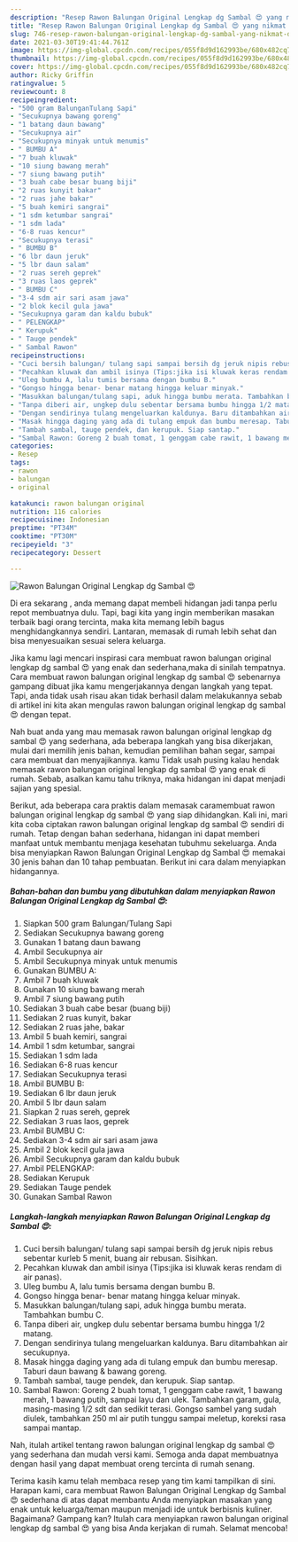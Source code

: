 ```yaml
---
description: "Resep Rawon Balungan Original Lengkap dg Sambal 😍 yang nikmat dan Mudah Dibuat"
title: "Resep Rawon Balungan Original Lengkap dg Sambal 😍 yang nikmat dan Mudah Dibuat"
slug: 746-resep-rawon-balungan-original-lengkap-dg-sambal-yang-nikmat-dan-mudah-dibuat
date: 2021-03-30T19:41:44.761Z
image: https://img-global.cpcdn.com/recipes/055f8d9d162993be/680x482cq70/rawon-balungan-original-lengkap-dg-sambal-😍-foto-resep-utama.jpg
thumbnail: https://img-global.cpcdn.com/recipes/055f8d9d162993be/680x482cq70/rawon-balungan-original-lengkap-dg-sambal-😍-foto-resep-utama.jpg
cover: https://img-global.cpcdn.com/recipes/055f8d9d162993be/680x482cq70/rawon-balungan-original-lengkap-dg-sambal-😍-foto-resep-utama.jpg
author: Ricky Griffin
ratingvalue: 5
reviewcount: 8
recipeingredient:
- "500 gram BalunganTulang Sapi"
- "Secukupnya bawang goreng"
- "1 batang daun bawang"
- "Secukupnya air"
- "Secukupnya minyak untuk menumis"
- " BUMBU A"
- "7 buah kluwak"
- "10 siung bawang merah"
- "7 siung bawang putih"
- "3 buah cabe besar buang biji"
- "2 ruas kunyit bakar"
- "2 ruas jahe bakar"
- "5 buah kemiri sangrai"
- "1 sdm ketumbar sangrai"
- "1 sdm lada"
- "6-8 ruas kencur"
- "Secukupnya terasi"
- " BUMBU B"
- "6 lbr daun jeruk"
- "5 lbr daun salam"
- "2 ruas sereh geprek"
- "3 ruas laos geprek"
- " BUMBU C"
- "3-4 sdm air sari asam jawa"
- "2 blok kecil gula jawa"
- "Secukupnya garam dan kaldu bubuk"
- " PELENGKAP"
- " Kerupuk"
- " Tauge pendek"
- " Sambal Rawon"
recipeinstructions:
- "Cuci bersih balungan/ tulang sapi sampai bersih dg jeruk nipis rebus sebentar kurleb 5 menit, buang air rebusan. Sisihkan."
- "Pecahkan kluwak dan ambil isinya (Tips:jika isi kluwak keras rendam di air panas)."
- "Uleg bumbu A, lalu tumis bersama dengan bumbu B."
- "Gongso hingga benar- benar matang hingga keluar minyak."
- "Masukkan balungan/tulang sapi, aduk hingga bumbu merata. Tambahkan bumbu C."
- "Tanpa diberi air, ungkep dulu sebentar bersama bumbu hingga 1/2 matang."
- "Dengan sendirinya tulang mengeluarkan kaldunya. Baru ditambahkan air secukupnya."
- "Masak hingga daging yang ada di tulang empuk dan bumbu meresap. Taburi daun bawang &amp; bawang goreng."
- "Tambah sambal, tauge pendek, dan kerupuk. Siap santap."
- "Sambal Rawon: Goreng 2 buah tomat, 1 genggam cabe rawit, 1 bawang merah, 1 bawang putih, sampai layu dan ulek. Tambahkan garam, gula, masing-masing 1/2 sdt dan sedikit terasi. Gongso sambel yang sudah diulek, tambahkan 250 ml air putih tunggu sampai meletup, koreksi rasa sampai mantap."
categories:
- Resep
tags:
- rawon
- balungan
- original

katakunci: rawon balungan original 
nutrition: 116 calories
recipecuisine: Indonesian
preptime: "PT34M"
cooktime: "PT30M"
recipeyield: "3"
recipecategory: Dessert

---
```



![Rawon Balungan Original Lengkap dg Sambal 😍](https://img-global.cpcdn.com/recipes/055f8d9d162993be/680x482cq70/rawon-balungan-original-lengkap-dg-sambal-😍-foto-resep-utama.jpg)

Di era  sekarang , anda memang dapat membeli hidangan jadi tanpa perlu repot membuatnya dulu. Tapi, bagi kita yang ingin memberikan masakan terbaik bagi orang tercinta, maka kita memang lebih bagus menghidangkannya sendiri. Lantaran, memasak di rumah lebih sehat dan bisa menyesuaikan sesuai selera keluarga.

Jika kamu lagi mencari inspirasi cara membuat rawon balungan original lengkap dg sambal 😍 yang enak dan sederhana,maka di sinilah tempatnya. Cara membuat rawon balungan original lengkap dg sambal 😍  sebenarnya gampang dibuat jika kamu mengerjakannya dengan langkah yang tepat. Tapi, anda tidak usah risau akan tidak berhasil dalam melakukannya 
sebab di artikel ini kita akan mengulas rawon balungan original lengkap dg sambal 😍 dengan tepat.  



Nah buat anda yang mau memasak rawon balungan original lengkap dg sambal 😍 yang sederhana, ada beberapa langkah yang bisa dikerjakan, mulai dari memilih jenis bahan, kemudian pemilihan bahan segar, sampai cara membuat dan menyajikannya. kamu Tidak usah pusing kalau hendak memasak rawon balungan original lengkap dg sambal 😍 yang enak di rumah. Sebab, asalkan kamu  tahu triknya, maka hidangan ini dapat menjadi sajian yang spesial.

Berikut, ada beberapa cara praktis  dalam memasak caramembuat rawon balungan original lengkap dg sambal 😍 yang siap dihidangkan. Kali ini, mari kita coba ciptakan rawon balungan original lengkap dg sambal 😍 sendiri di rumah. Tetap dengan bahan sederhana, hidangan ini dapat memberi manfaat untuk membantu menjaga kesehatan tubuhmu sekeluarga. Anda bisa menyiapkan Rawon Balungan Original Lengkap dg Sambal 😍 memakai 30 jenis bahan dan 10 tahap pembuatan. Berikut ini cara dalam menyiapkan hidangannya.

<!--inarticleads1-->

##### Bahan-bahan dan bumbu yang dibutuhkan dalam menyiapkan Rawon Balungan Original Lengkap dg Sambal 😍:

1. Siapkan 500 gram Balungan/Tulang Sapi
1. Sediakan Secukupnya bawang goreng
1. Gunakan 1 batang daun bawang
1. Ambil Secukupnya air
1. Ambil Secukupnya minyak untuk menumis
1. Gunakan  BUMBU A:
1. Ambil 7 buah kluwak
1. Gunakan 10 siung bawang merah
1. Ambil 7 siung bawang putih
1. Sediakan 3 buah cabe besar (buang biji)
1. Sediakan 2 ruas kunyit, bakar
1. Sediakan 2 ruas jahe, bakar
1. Ambil 5 buah kemiri, sangrai
1. Ambil 1 sdm ketumbar, sangrai
1. Sediakan 1 sdm lada
1. Sediakan 6-8 ruas kencur
1. Sediakan Secukupnya terasi
1. Ambil  BUMBU B:
1. Sediakan 6 lbr daun jeruk
1. Ambil 5 lbr daun salam
1. Siapkan 2 ruas sereh, geprek
1. Sediakan 3 ruas laos, geprek
1. Ambil  BUMBU C:
1. Sediakan 3-4 sdm air sari asam jawa
1. Ambil 2 blok kecil gula jawa
1. Ambil Secukupnya garam dan kaldu bubuk
1. Ambil  PELENGKAP:
1. Sediakan  Kerupuk
1. Sediakan  Tauge pendek
1. Gunakan  Sambal Rawon




<!--inarticleads2-->

##### Langkah-langkah menyiapkan Rawon Balungan Original Lengkap dg Sambal 😍:

1. Cuci bersih balungan/ tulang sapi sampai bersih dg jeruk nipis rebus sebentar kurleb 5 menit, buang air rebusan. Sisihkan.
1. Pecahkan kluwak dan ambil isinya (Tips:jika isi kluwak keras rendam di air panas).
1. Uleg bumbu A, lalu tumis bersama dengan bumbu B.
1. Gongso hingga benar- benar matang hingga keluar minyak.
1. Masukkan balungan/tulang sapi, aduk hingga bumbu merata. Tambahkan bumbu C.
1. Tanpa diberi air, ungkep dulu sebentar bersama bumbu hingga 1/2 matang.
1. Dengan sendirinya tulang mengeluarkan kaldunya. Baru ditambahkan air secukupnya.
1. Masak hingga daging yang ada di tulang empuk dan bumbu meresap. Taburi daun bawang &amp; bawang goreng.
1. Tambah sambal, tauge pendek, dan kerupuk. Siap santap.
1. Sambal Rawon: Goreng 2 buah tomat, 1 genggam cabe rawit, 1 bawang merah, 1 bawang putih, sampai layu dan ulek. Tambahkan garam, gula, masing-masing 1/2 sdt dan sedikit terasi. Gongso sambel yang sudah diulek, tambahkan 250 ml air putih tunggu sampai meletup, koreksi rasa sampai mantap.




Nah, itulah artikel tentang  rawon balungan original lengkap dg sambal 😍  yang sederhana dan mudah versi kami. Semoga anda dapat membuatnya dengan hasil yang dapat membuat oreng tercinta di rumah senang. 

Terima kasih kamu telah membaca resep yang tim kami tampilkan di sini. Harapan kami, cara membuat  Rawon Balungan Original Lengkap dg Sambal 😍 sederhana di atas dapat membantu Anda menyiapkan masakan yang enak untuk keluarga/teman maupun menjadi ide untuk berbisnis kuliner. Bagaimana? Gampang kan? Itulah cara menyiapkan rawon balungan original lengkap dg sambal 😍 yang bisa Anda kerjakan di rumah. Selamat mencoba!

